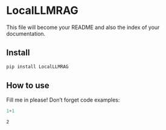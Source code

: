 # LocalLLMRAG


<!-- WARNING: THIS FILE WAS AUTOGENERATED! DO NOT EDIT! -->

This file will become your README and also the index of your
documentation.

## Install

``` sh
pip install LocalLLMRAG
```

## How to use

Fill me in please! Don’t forget code examples:

``` python
1+1
```

    2
